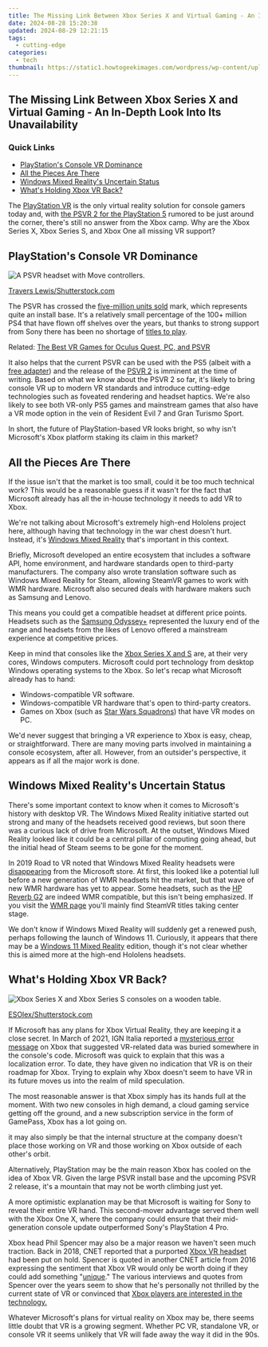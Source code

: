 ```yaml
---
title: The Missing Link Between Xbox Series X and Virtual Gaming - An In-Depth Look Into Its Unavailability
date: 2024-08-28 15:20:38
updated: 2024-08-29 12:21:15
tags:
  - cutting-edge
categories:
  - tech
thumbnail: https://static1.howtogeekimages.com/wordpress/wp-content/uploads/2021/09/shutterstock_1590312178.jpg
---
```


## The Missing Link Between Xbox Series X and Virtual Gaming - An In-Depth Look Into Its Unavailability

### Quick Links

* [PlayStation's Console VR Dominance](https://mondly-stories.techidaily.com/comprehensive-spanish-accent-usage-guide-for-writers/)
* [All the Pieces Are There](https://facebook-video-content.techidaily.com/new-2024-approved-thriving-financially-with-successful-facebook-video-advertising-tactics/)
* [Windows Mixed Reality's Uncertain Status](https://fake-location.techidaily.com/wondering-the-best-alternative-to-hola-on-nokia-xr21-here-is-the-answer-drfone-by-drfone-virtual-android/)
* [What's Holding Xbox VR Back?](https://twitter-clips.techidaily.com/updated-direct-video-tweeting-hacks-smartphones-for-2024/)

 The [PlayStation VR](https://www.playstation.com/en-us/ps-vr/bundles/) is the only virtual reality solution for console gamers today and, with [the PSVR 2 for the PlayStation 5](https://techidaily.com/how-to-recover-lost-data-on-apple-iphone-13-mini-drfone-by-drfone-ios-data-recovery-ios-data-recovery/) rumored to be just around the corner, there's still no answer from the Xbox camp. Why are the Xbox Series X, Xbox Series S, and Xbox One all missing VR support?

##  PlayStation's Console VR Dominance

![A PSVR headset with Move controllers.](https://static1.howtogeekimages.com/wordpress/wp-content/uploads/2021/09/shutterstock_1711115383.jpg) 

[Travers Lewis/Shutterstock.com](https://www.shutterstock.com/image-photo/playstation-virtual-reality-system-psvr-move-1711115383)

 The PSVR has crossed the [five-million units sold](https://uploadvr.com/psvr-sales-analysis/) mark, which represents quite an install base. It's a relatively small percentage of the 100+ million PS4 that have flown off shelves over the years, but thanks to strong support from Sony there has been no shortage of [titles to play](https://youtube-help.techidaily.com/2024-approved-gain-traction-on-youtube-surpass-10000-viewer-count-for-affiliate-rewards/).

Related: [The Best VR Games for Oculus Quest, PC, and PSVR](https://youtube-help.techidaily.com/2024-approved-gain-traction-on-youtube-surpass-10000-viewer-count-for-affiliate-rewards/) 

 It also helps that the current PSVR can be used with the PS5 (albeit with a [free adapter](https://www.reviewgeek.com/59201/heres-how-to-request-a-free-ps5-adapter-for-your-psvr-camera/)) and the release of the [PSVR 2](https://www.reviewgeek.com/94272/psvr-2-leaks-tease-big-ux-upgrades-and-aaa-game-support/) is imminent at the time of writing. Based on what we know about the PSVR 2 so far, it's likely to bring console VR up to modern VR standards and introduce cutting-edge technologies such as foveated rendering and headset haptics. We're also likely to see both VR-only PS5 games and mainstream games that also have a VR mode option in the vein of Resident Evil 7 and Gran Turismo Sport.

 In short, the future of PlayStation-based VR looks bright, so why isn't Microsoft's Xbox platform staking its claim in this market?

##  All the Pieces Are There

 If the issue isn't that the market is too small, could it be too much technical work? This would be a reasonable guess if it wasn't for the fact that Microsoft already has all the in-house technology it needs to add VR to Xbox.

 We're not talking about Microsoft's extremely high-end Hololens project here, although having that technology in the war chest doesn't hurt. Instead, it's [Windows Mixed Reality](https://tech-recovery.techidaily.com/unleash-inspiration-the-507-most-captivating-instagram-captions/) that's important in this context.

 Briefly, Microsoft developed an entire ecosystem that includes a software API, home environment, and hardware standards open to third-party manufacturers. The company also wrote translation software such as Windows Mixed Reality for Steam, allowing SteamVR games to work with WMR hardware. Microsoft also secured deals with hardware makers such as Samsung and Lenovo.

 This means you could get a compatible headset at different price points. Headsets such as the [Samsung Odyssey+](https://shop-links.co/link/?exclusive=1&publisher_slug=itechdaily19598&url=https%3A%2F%2Fwww.samsung.com%2Fus%2Fsupport%2Fcomputing%2Fhmd%2Fhmd-odyssey%2Fhmd-odyssey-plus-mixed-reality%2F) represented the luxury end of the range and headsets from the likes of Lenovo offered a mainstream experience at competitive prices.

 Keep in mind that consoles like the [Xbox Series X and S](https://screen-recording.techidaily.com/updated-2024-approved-adjust-macs-captured-screen-storage-place/) are, at their very cores, Windows computers. Microsoft could port technology from desktop Windows operating systems to the Xbox. So let's recap what Microsoft already has to hand:

* Windows-compatible VR software.
* Windows-compatible VR hardware that's open to third-party creators.
* Games on Xbox (such as [Star Wars Squadrons](https://www.amazon.com/Star-Wars-Squadrons-Xbox-One/dp/B089F8R7SQ/?tag=hotoge-20&ascsubtag=UUhtgUeUpU208510&asc%5Frefurl=https%3A%2F%2Fwww.howtogeek.com%2F757886%2Fwhy-doesnt-xbox-have-vr%2F&asc%5Fcampaign=Short-Term)) that have VR modes on PC.

 We'd never suggest that bringing a VR experience to Xbox is easy, cheap, or straightforward. There are many moving parts involved in maintaining a console ecosystem, after all. However, from an outsider's perspective, it appears as if all the major work is done.

##  Windows Mixed Reality's Uncertain Status

 There's some important context to know when it comes to Microsoft's history with desktop VR. The Windows Mixed Reality initiative started out strong and many of the headsets received good reviews, but soon there was a curious lack of drive from Microsoft. At the outset, Windows Mixed Reality looked like it could be a central pillar of computing going ahead, but the initial head of Steam seems to be gone for the moment.

 In 2019 Road to VR noted that Windows Mixed Reality headsets were [disappearing](https://www.roadtovr.com/windows-vr-headsets-vanish-microsoft-store-limited-stock-discontinued/) from the Microsoft store. At first, this looked like a potential lull before a new generation of WMR headsets hit the market, but that wave of new WMR hardware has yet to appear. Some headsets, such as the [HP Reverb G2](https://www.engadget.com/hp-reverb-g2-review-vr-windows-mixed-reality-130012057.html) are indeed WMR compatible, but this isn't being emphasized. If you visit the [WMR page](https://www.microsoft.com/en-us/mixed-reality/windows-mixed-reality) you'll mainly find SteamVR titles taking center stage.

 We don't know if Windows Mixed Reality will suddenly get a renewed push, perhaps following the launch of Windows 11\. Curiously, it appears that there may be a [Windows 11 Mixed Reality](https://tools.techidaily.com) edition, though it's not clear whether this is aimed more at the high-end Hololens headsets.

##  What's Holding Xbox VR Back?

![Xbox Series X and Xbox Series S consoles on a wooden table.](https://static1.howtogeekimages.com/wordpress/wp-content/uploads/2021/09/shutterstock_1846047241.jpg) 

[ESOlex/Shutterstock.com](https://www.shutterstock.com/image-photo/moscowrussia-2020-november-03-new-video-1846047241)

 If Microsoft has any plans for Xbox Virtual Reality, they are keeping it a close secret. In March of 2021, IGN Italia reported a [mysterious error message](https://it.ign.com/xbox-series-x/179732/news/microsoft-al-lavoro-su-un-headset-vr-per-xbox-gli-indizi-arrivano-dalle-nuove-cuffie-wireless) on Xbox that suggested VR-related data was buried somewhere in the console's code. Microsoft was quick to explain that this was a localization error. To date, they have given no indication that VR is on their roadmap for Xbox. Trying to explain why Xbox doesn't seem to have VR in its future moves us into the realm of mild speculation.

 The most reasonable answer is that Xbox simply has its hands full at the moment. With two new consoles in high demand, a cloud gaming service getting off the ground, and a new subscription service in the form of GamePass, Xbox has a lot going on.

 it may also simply be that the internal structure at the company doesn't place those working on VR and those working on Xbox outside of each other's orbit.

 Alternatively, PlayStation may be the main reason Xbox has cooled on the idea of Xbox VR. Given the large PSVR install base and the upcoming PSVR 2 release, it's a mountain that may not be worth climbing just yet.

 A more optimistic explanation may be that Microsoft is waiting for Sony to reveal their entire VR hand. This second-mover advantage served them well with the Xbox One X, where the company could ensure that their mid-generation console update outperformed Sony's PlayStation 4 Pro.

 Xbox head Phil Spencer may also be a major reason we haven't seen much traction. Back in 2018, CNET reported that a purported [Xbox VR headset](https://www.cnet.com/tech/mobile/heres-what-happened-to-microsofts-xbox-vr-gaming-headset/#) had been put on hold. Spencer is quoted in another CNET article from 2016 expressing the sentiment that Xbox VR would only be worth doing if they could add something "[unique](https://www.cnet.com/tech/mobile/xbox-virtual-reality-phil-spencer-says-no-need-yet/)." The various interviews and quotes from Spencer over the years seem to show that he's personally not thrilled by the current state of VR or convinced that [Xbox players are interested in the technology.](https://www.gamesindustry.biz/articles/2019-11-28-phil-spencer-nobodys-asking-for-vr-on-xbox) 

 Whatever Microsoft's plans for virtual reality on Xbox may be, there seems little doubt that VR is a growing segment. Whether PC VR, standalone VR, or console VR it seems unlikely that VR will fade away the way it did in the 90s.

<ins class="adsbygoogle"
     style="display:block"
     data-ad-format="autorelaxed"
     data-ad-client="ca-pub-7571918770474297"
     data-ad-slot="1223367746"></ins>



<ins class="adsbygoogle"
     style="display:block"
     data-ad-client="ca-pub-7571918770474297"
     data-ad-slot="8358498916"
     data-ad-format="auto"
     data-full-width-responsive="true"></ins>
